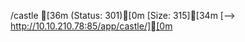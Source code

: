 /castle              [36m (Status: 301)[0m [Size: 315][34m [--> http://10.10.210.78:85/app/castle/][0m
